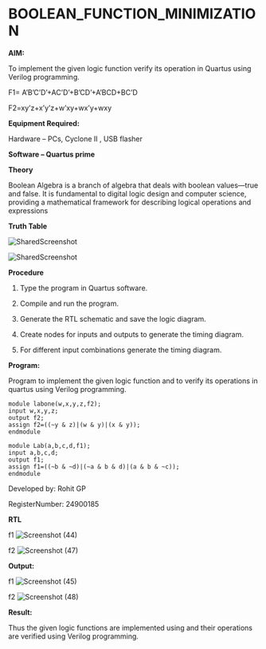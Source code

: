 # BOOLEAN_FUNCTION_MINIMIZATION

**AIM:**

To implement the given logic function verify its operation in Quartus using Verilog programming.

F1= A’B’C’D’+AC’D’+B’CD’+A’BCD+BC’D 

F2=xy’z+x’y’z+w’xy+wx’y+wxy

**Equipment Required:**

Hardware – PCs, Cyclone II , USB flasher

**Software – Quartus prime**

**Theory**

Boolean Algebra is a branch of algebra that deals with boolean values—true and false. It is fundamental to digital logic design and computer science, providing a mathematical framework for describing logical operations and expressions

**Truth Table**

![SharedScreenshot](https://github.com/user-attachments/assets/b41e2fdb-e65d-4b22-86be-4600386939bd)

![SharedScreenshot](https://github.com/user-attachments/assets/b3c020d3-69bd-488e-ba0a-59ebb5eaea5c)


**Procedure**

1.	Type the program in Quartus software.

2.	Compile and run the program.

3.	Generate the RTL schematic and save the logic diagram.

4.	Create nodes for inputs and outputs to generate the timing diagram.

5.	For different input combinations generate the timing diagram.


**Program:**

 Program to implement the given logic function and to verify its operations in quartus using Verilog programming. 

 ```
module labone(w,x,y,z,f2);
input w,x,y,z;
output f2;
assign f2=((~y & z)|(w & y)|(x & y));
endmodule
```

```
module Lab(a,b,c,d,f1);
input a,b,c,d;
output f1;
assign f1=((~b & ~d)|(~a & b & d)|(a & b & ~c));
endmodule
```

Developed by: Rohit GP 

RegisterNumber: 24900185



**RTL**

f1
![Screenshot (44)](https://github.com/user-attachments/assets/5ab5f0d9-7d45-405b-84f9-0865b749d359)

f2
![Screenshot (47)](https://github.com/user-attachments/assets/91535051-f28c-43e4-9c0c-f46b7b40332b)


**Output:**

f1
![Screenshot (45)](https://github.com/user-attachments/assets/e973a53d-3063-4c94-8a66-ca2a4a97befa)

f2
![Screenshot (48)](https://github.com/user-attachments/assets/677b14a7-821d-49ca-85c6-c8d5d76438de)



**Result:**

Thus the given logic functions are implemented using and their operations are verified using Verilog programming.


